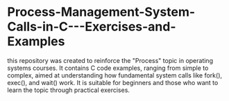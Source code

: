 # Process-Management-System-Calls-in-C---Exercises-and-Examples
this repository was created to reinforce the "Process" topic in operating systems courses. It contains C code examples, ranging from simple to complex, aimed at understanding how fundamental system calls like fork(), exec(), and wait() work. It is suitable for beginners and those who want to learn the topic through practical exercises.
